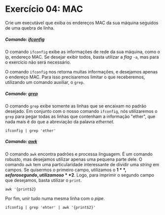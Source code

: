 # Exercício 04: MAC

Crie um executável que exiba os endereços MAC da sua máquina seguidos de uma quebra de linha.



##### Comando: [ifconfig](https://man7.org/linux/man-pages/man8/ifconfig.8.html)

O comando `ifconfig` exibe as informações de rede da sua máquina, como o ip, endereço MAC. Se desejar exibir todos, basta utilizar a _flag_ `-a`, mas para o exercício não será necessário.



O comando `ifconfig` nos retorna muitas informações, e desejamos apenas o endereço MAC. Para isso precisaremos limitar o que receberemos, utilizando um comando auxiliar, o `grep`.



##### Comando: [grep](https://man7.org/linux/man-pages/man1/grep.1.html)

O comando `grep` exibe somente as linhas que se encaixam no padrão desejado. Em conjunto com o nosso comando `ifconfig`, nós utilizaremos o `grep` para pegar todas as linhas que contenham a informação "ether", que nada mais é do que a abreviação da palavra _ethernet_.

```shell
ifconfig | grep 'ether'
```



##### Comando: [awk](https://man7.org/linux/man-pages/man1/awk.1p.html)

O comando `awk` encontra padrões e processa linguagem. É um comando robusto, mas desejamos utilizar apenas uma pequena parte dele.
O comando `awk` tem uma particularidade interessante de dividir uma _string_ em campos. Se quisermos o primeiro campo, utilizamos o **$1**, se for o segundo, utilizamos o **$2**. Logo, para imprimir o segundo campo que desejamos, basta utilizar o `print`.

```shell
awk '{print$2}
```



Por fim, unir tudo numa mesma linha com o _pipe_.

```shell
ifconfig | grep 'ehter' | awk '{print$2}'
```
